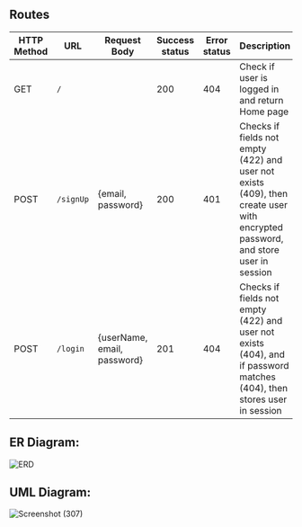 ## Routes

| HTTP Method | URL         | Request Body                   | Success status  | Error status  | Description        |
| ----------- | ----------- | ------------------------------ | --------------- | ------------- | ------------------ |
| GET         | `/`         |                                | 200             | 404           | Check if user is logged in and return Home page        |
| POST        | `/signUp`   | {email, password}              | 200             | 401           | Checks if fields not empty (422) and user not exists (409), then create user with encrypted password, and store user in session          |
| POST        | `/login`   | {userName, email, password}    | 201             | 404            | Checks if fields not empty (422) and user not exists (404),  and if password matches (404), then stores user in session                  |



## ER Diagram:
![ERD](https://user-images.githubusercontent.com/92247926/146616334-5b9af3b9-c8a3-4ca2-94f1-db2f15e40302.png)

## UML Diagram:
![Screenshot (307)](https://user-images.githubusercontent.com/92247926/146642620-f8a25529-f3d8-4575-b88b-b5f100884a1e.png)
